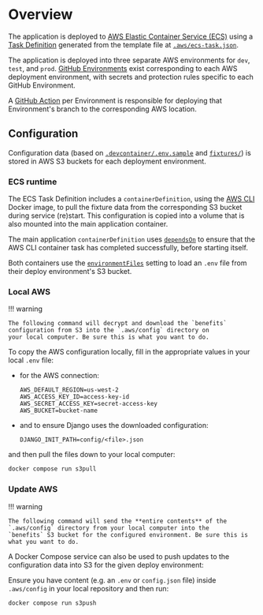 # Overview

The application is deployed to [AWS Elastic Container Service (ECS)][ecs-welcome] using a
[Task Definition][ecs-task-definition] generated from the template file at [`.aws/ecs-task.json`][ecs-task-definition-template].

The application is deployed into three separate AWS environments for `dev`, `test`, and `prod`.
[GitHub Environments][gh-environments] exist corresponding to each AWS deployment environment, with secrets and protection
rules specific to each GitHub Environment.

A [GitHub Action][gh-actions] per Environment is responsible for deploying that Environment's branch to the corresponding
AWS location.

## Configuration

Configuration data (based on [`.devcontainer/.env.sample`][.env.sample] and [`fixtures/`][fixtures]) is stored
in AWS S3 buckets for each deployment environment.

### ECS runtime

The ECS Task Definition includes a `containerDefinition`, using the [AWS CLI][aws-cli] Docker image, to pull the fixture data
from the corresponding S3 bucket during service (re)start. This configuration is copied into a volume that is also mounted
into the main application container.

The main application `containerDefinition` uses [`dependsOn`][depends-on] to ensure that the AWS CLI container task has
completed successfully, before starting itself.

Both containers use the [`environmentFiles`][env-files] setting to load an `.env` file from their deploy environment's S3
bucket.

### Local AWS

!!! warning

    The following command will decrypt and download the `benefits` configuration from S3 into the `.aws/config` directory on
    your local computer. Be sure this is what you want to do.

To copy the AWS configuration locally, fill in the appropriate values in your local `.env` file:

- for the AWS connection:

  ```console
  AWS_DEFAULT_REGION=us-west-2
  AWS_ACCESS_KEY_ID=access-key-id
  AWS_SECRET_ACCESS_KEY=secret-access-key
  AWS_BUCKET=bucket-name
  ```

- and to ensure Django uses the downloaded configuration:

  ```console
  DJANGO_INIT_PATH=config/<file>.json
  ```

and then pull the files down to your local computer:

```bash
docker compose run s3pull
```

### Update AWS

!!! warning

    The following command will send the **entire contents** of the `.aws/config` directory from your local computer into the
    `benefits` S3 bucket for the configured environment. Be sure this is what you want to do.

A Docker Compose service can also be used to push updates to the configuration data into S3 for the given deploy environment:

Ensure you have content (e.g. an `.env` or `config.json` file) inside `.aws/config` in your local repository and then run:

```bash
docker compose run s3push
```

[.env.sample]: https://github.com/cal-itp/benefits/tree/dev/.devcontainer/.env.sample
[aws-cli]: https://aws.amazon.com/cli/
[depends-on]: https://docs.aws.amazon.com/AmazonECS/latest/userguide/task_definition_parameters.html#container_definition_dependson
[ecs-task-definition]: https://docs.aws.amazon.com/AmazonECS/latest/developerguide/task_definitions.html
[ecs-task-definition-template]: https://github.com/cal-itp/benefits/blob/dev/.aws/ecs-task.json
[ecs-welcome]: https://docs.aws.amazon.com/AmazonECS/latest/developerguide/Welcome.html
[env-files]: https://docs.aws.amazon.com/AmazonECS/latest/userguide/taskdef-envfiles.html
[fixtures]: https://github.com/cal-itp/benefits/tree/dev/fixtures/
[gh-actions]: https://docs.github.com/en/actions
[gh-environments]: https://docs.github.com/en/actions/reference/environments
